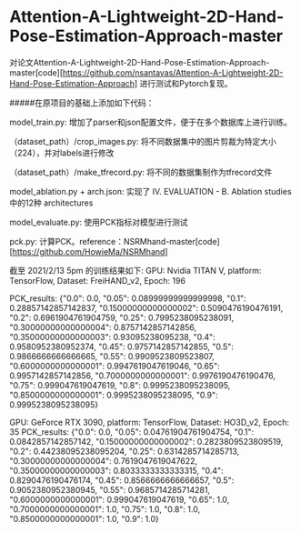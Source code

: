 # Attention-A-Lightweight-2D-Hand-Pose-Estimation-Approach-master
对论文Attention-A-Lightweight-2D-Hand-Pose-Estimation-Approach-master[code][https://github.com/nsantavas/Attention-A-Lightweight-2D-Hand-Pose-Estimation-Approach] 进行测试和Pytorch复现。

#####在原项目的基础上添加如下代码：

model_train.py: 增加了parser和json配置文件，便于在多个数据库上进行训练。

（dataset_path）/crop_images.py: 将不同数据集中的图片剪裁为特定大小（224），并对labels进行修改

（dataset_path）/make_tfrecord.py: 将不同的数据集制作为tfrecord文件

model_ablation.py + arch.json: 实现了 IV. EVALUATION - B. Ablation studies 中的12种 architectures

model_evaluate.py: 使用PCK指标对模型进行测试

pck.py: 计算PCK。reference：NSRMhand-master[code][https://github.com/HowieMa/NSRMhand]

截至 2021/2/13 5pm 的训练结果如下:
GPU: Nvidia TITAN V, platform: TensorFlow, Dataset: FreiHAND_v2, Epoch: 196

PCK_results: {"0.0": 0.0, "0.05": 0.08999999999999998, "0.1": 0.28857142857142837, "0.15000000000000002": 0.5090476190476191, "0.2": 0.6961904761904759, "0.25": 0.7995238095238091, "0.30000000000000004": 0.8757142857142856, "0.35000000000000003": 0.93095238095238, "0.4": 0.9580952380952374, "0.45": 0.9757142857142855, "0.5": 0.9866666666666665, "0.55": 0.9909523809523807, "0.6000000000000001": 0.9947619047619046, "0.65": 0.9957142857142856, "0.7000000000000001": 0.9976190476190476, "0.75": 0.999047619047619, "0.8": 0.9995238095238095, "0.8500000000000001": 0.9995238095238095, "0.9": 0.9995238095238095}

GPU: GeForce RTX 3090, platform: TensorFlow, Dataset: HO3D_v2, Epoch: 35
PCK_results: {"0.0": 0.0, "0.05": 0.04761904761904754, "0.1": 0.0842857142857142, "0.15000000000000002": 0.2823809523809519, "0.2": 0.44238095238095204, "0.25": 0.6314285714285713, "0.30000000000000004": 0.7619047619047622, "0.35000000000000003": 0.8033333333333315, "0.4": 0.8290476190476174, "0.45": 0.8566666666666657, "0.5": 0.9052380952380945, "0.55": 0.9685714285714281, "0.6000000000000001": 0.999047619047619, "0.65": 1.0, "0.7000000000000001": 1.0, "0.75": 1.0, "0.8": 1.0, "0.8500000000000001": 1.0, "0.9": 1.0}

